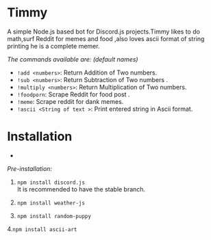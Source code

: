 # Timmy
A simple Node.js based  bot for Discord.js projects.Timmy likes to do math,surf Reddit for memes and food ,also loves ascii format of string printing he is a complete memer.

_The commands available are: (default names)_  
* `!add <numbers>`: Return Addition of Two numbers.
* `!sub <numbers>`: Return Subtraction of Two numbers .
* `!multiply <numbers>`: Return Multiplication of Two numbers.  
* `!foodporn`: Scrape Reddit for food post .  
* `!meme`: Scrape reddit for dank memes.  
* `!ascii <String of text >`: Print entered string in Ascii format.  

# Installation
*  
_Pre-installation:_  
1. `npm install discord.js`  
It is recommended to have the stable branch.  

2. `npm install weather-js` 

3. `npm install random-puppy`  

4.`npm install ascii-art`
